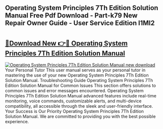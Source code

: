 ## Operating System Principles 7Th Edition Solution Manual Free Pdf Download - Part-k79 New Repair Owner Guide - User Service Edition I1MI2

# <h2><a href="http://bc80653.oget.top/?id=Operating+System+Principles+7Th+Edition+Solution+Manual">🔗Download New 👉🔴 Operating System Principles 7Th Edition Solution Manual</a></h2>

[![Operating System Principles 7Th Edition Solution Manual new download](https://i.imgur.com/5g1atiW.png)](http://bc80653.oget.top/?id=Operating+System+Principles+7Th+Edition+Solution+Manual)
Your Personal Tutor This user manual serves as your personal tutor in mastering the use of your new Operating System Principles 7Th Edition Solution Manual. Troubleshooting Guide Operating System Principles 7Th Edition Solution Manual for Common Issues This section offers solutions to common issues and error messages encountered. Operating System Principles 7Th Edition Solution Manual advanced features include real-time monitoring, voice commands, customizable alerts, and multi-device compatibility, all accessible through the sleek and user-friendly interface. Your Success is Our Priority Operating System Principles 7Th Edition Solution Manual. We are committed to providing you with the best possible experience.
